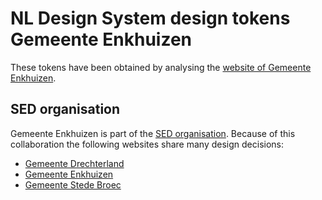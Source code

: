 # NL Design System design tokens Gemeente Enkhuizen

These tokens have been obtained by analysing the [website of Gemeente Enkhuizen](https://www.enkhuizen.nl).

## SED organisation

Gemeente Enkhuizen is part of the [SED organisation](https://sed-organisatie.nl). Because of this collaboration the following websites share many design decisions:

- [Gemeente Drechterland](https://drechterland.nl)
- [Gemeente Enkhuizen](https://www.enkhuizen.nl)
- [Gemeente Stede Broec](https://www.stedebroec.nl)
